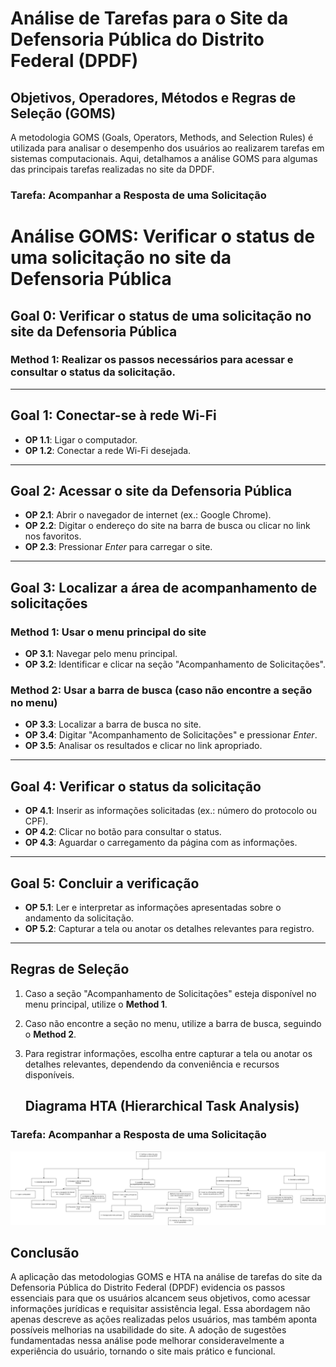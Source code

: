 # Análise de Tarefas para o Site da Defensoria Pública do Distrito Federal (DPDF)

## Objetivos, Operadores, Métodos e Regras de Seleção (GOMS)

A metodologia GOMS (Goals, Operators, Methods, and Selection Rules) é utilizada para analisar o desempenho dos usuários ao realizarem tarefas em sistemas computacionais. Aqui, detalhamos a análise GOMS para algumas das principais tarefas realizadas no site da DPDF.

### Tarefa: Acompanhar a Resposta de uma Solicitação
# Análise GOMS: Verificar o status de uma solicitação no site da Defensoria Pública

## **Goal 0**: Verificar o status de uma solicitação no site da Defensoria Pública

### **Method 1**: Realizar os passos necessários para acessar e consultar o status da solicitação.

---

## **Goal 1**: Conectar-se à rede Wi-Fi
- **OP 1.1**: Ligar o computador.
- **OP 1.2**: Conectar a rede Wi-Fi desejada.

---

## **Goal 2**: Acessar o site da Defensoria Pública
- **OP 2.1**: Abrir o navegador de internet (ex.: Google Chrome).
- **OP 2.2**: Digitar o endereço do site na barra de busca ou clicar no link nos favoritos.
- **OP 2.3**: Pressionar *Enter* para carregar o site.

---

## **Goal 3**: Localizar a área de acompanhamento de solicitações

### **Method 1**: Usar o menu principal do site
- **OP 3.1**: Navegar pelo menu principal.
- **OP 3.2**: Identificar e clicar na seção "Acompanhamento de Solicitações".

### **Method 2**: Usar a barra de busca (caso não encontre a seção no menu)
- **OP 3.3**: Localizar a barra de busca no site.
- **OP 3.4**: Digitar "Acompanhamento de Solicitações" e pressionar *Enter*.
- **OP 3.5**: Analisar os resultados e clicar no link apropriado.

---

## **Goal 4**: Verificar o status da solicitação
- **OP 4.1**: Inserir as informações solicitadas (ex.: número do protocolo ou CPF).
- **OP 4.2**: Clicar no botão para consultar o status.
- **OP 4.3**: Aguardar o carregamento da página com as informações.

---

## **Goal 5**: Concluir a verificação
- **OP 5.1**: Ler e interpretar as informações apresentadas sobre o andamento da solicitação.
- **OP 5.2**: Capturar a tela ou anotar os detalhes relevantes para registro.

---

## **Regras de Seleção**
1. Caso a seção "Acompanhamento de Solicitações" esteja disponível no menu principal, utilize o **Method 1**.
2. Caso não encontre a seção no menu, utilize a barra de busca, seguindo o **Method 2**.
3. Para registrar informações, escolha entre capturar a tela ou anotar os detalhes relevantes, dependendo da conveniência e recursos disponíveis.

   ## Diagrama HTA (Hierarchical Task Analysis)

### Tarefa: Acompanhar a Resposta de uma Solicitação

![Solicitação](../assets/images/HTA.drawio.png)

## Conclusão
A aplicação das metodologias GOMS e HTA na análise de tarefas do site da Defensoria Pública do Distrito Federal (DPDF) evidencia os passos essenciais para que os usuários alcancem seus objetivos, como acessar informações jurídicas e requisitar assistência legal. Essa abordagem não apenas descreve as ações realizadas pelos usuários, mas também aponta possíveis melhorias na usabilidade do site. A adoção de sugestões fundamentadas nessa análise pode melhorar consideravelmente a experiência do usuário, tornando o site mais prático e funcional.

